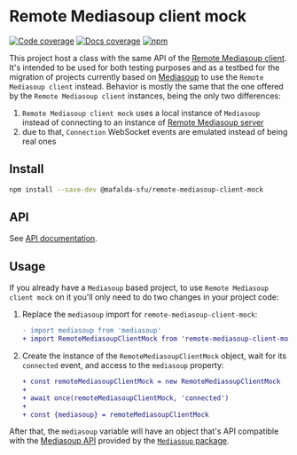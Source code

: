 # Remote Mediasoup client mock

[![Code coverage](https://img.shields.io/endpoint?url=https://gist.githubusercontent.com/mafalda-bot/27d772a9a3a8a945b34fd9676de40486/raw/Remote-Mediasoup-client-mock.json)](https://gist.github.com/Mafalda-bot/27d772a9a3a8a945b34fd9676de40486#file-Remote-Mediasoup-client-mock-json)
[![Docs coverage](https://img.shields.io/endpoint?url=https://gist.githubusercontent.com/mafalda-bot/7238ab5f664c36d1edfa48d218eea9b3/raw/Remote-Mediasoup-client-mock.json)](https://gist.github.com/Mafalda-bot/7238ab5f664c36d1edfa48d218eea9b3#file-Remote-Mediasoup-client-mock-json)
[![npm](https://img.shields.io/npm/v/@mafalda-sfu/remote-mediasoup-client-mock.svg)](https://www.npmjs.com/package/@mafalda-sfu/remote-mediasoup-client-mock)

This project host a class with the same API of the
[Remote Mediasoup client](https://mafalda.io/Remote-Mediasoup-client/). It's
intended to be used for both testing purposes and as a testbed for the migration
of projects currently based on [Mediasoup](https://mediasoup.org/) to use the
`Remote Mediasoup client` instead. Behavior is mostly the same that the one
offered by the `Remote Mediasoup client` instances, being the only two
differences:

1. `Remote Mediasoup client mock` uses a local instance of `Mediasoup` instead
   of connecting to an instance of
   [Remote Mediasoup server](https://mafalda.io/Remote-Mediasoup-server/)
2. due to that, `Connection` WebSocket events are emulated instead of being real
   ones

## Install

```sh
npm install --save-dev @mafalda-sfu/remote-mediasoup-client-mock
```

## API

See [API documentation](https://mafalda.io/Remote-Mediasoup-client-mock/API).

## Usage

If you already have a `Mediasoup` based project, to use
`Remote Mediasoup client mock` on it you'll only need to do two changes in
your project code:

<!--
TODO: add info to replace dependency, updating the package version in the docs
-->

1. Replace the `mediasoup` import for `remote-mediasoup-client-mock`:

   ```diff
   - import mediasoup from 'mediasoup'
   + import RemoteMediasoupClientMock from 'remote-mediasoup-client-mock'
   ```

2. Create the instance of the `RemoteMediasoupClientMock` object, wait for its
   `connected` event, and access to the `mediasoup` property:

   ```diff
   + const remoteMediasoupClientMock = new RemoteMediasoupClientMock
   +
   + await once(remoteMediasoupClientMock, 'connected')
   +
   + const {mediasoup} = remoteMediasoupClientMock
   ```

After that, the `mediasoup` variable will have an object that's API compatible
with the [Mediasoup API](https://mediasoup.org/documentation/v3/mediasoup/api/)
provided by the [`Mediasoup` package](https://www.npmjs.com/package/mediasoup).
